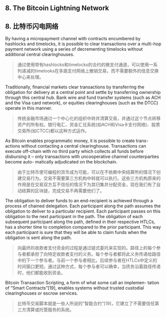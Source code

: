 ## 8. The Bitcoin Lightning Network 

## 8. 比特币闪电网络

By having a micropayment channel with contracts encumbered by hashlocks and timelocks, it is possible to clear transactions over a multi-hop payment network using a series of decrementing timelocks without additional central clearinghouses.

> 通过使用带有hashlocks和timelocks的合约的微支付通道，可以使用一系列递减的timelooks在多跳支付网络上撤销交易，而不需要额外的信息交换中心来处理。

Traditionally, financial markets clear transactions by transferring the obligation for delivery at a central point and settle by transferring ownership through this central hub. Bank wire and fund transfer systems (such as ACH and the Visa card network), or equities clearinghouses (such as the DTCC) operate in this manner.

> 传统金融市场通过一个中心化的组织中转并清算交易，并通过这个节点转移资产的所有权。银行电汇、资金汇兑系统(如ACH和Visa卡支付网络)、股票交易所(如CTCC)都以这种方式运作。

As Bitcoin enables programmatic money, it is possible to create trans- actions without contacting a central clearinghouse. Transactions can execute off-chain with no third party which collects all funds before disbursing it – only transactions with uncooperative channel counterparties become auto- matically adjudicated on the blockchain.

> 由于比特币使可编程的货币成为可能，可以在不依赖中央结算所的情况下创建交易行为。交易不需要第三方机构中转就可以执行。这些三方机构原来的作用是在交易双方互不信任的情况下为其归集并分配资金，现在我们有了自动结算的区块链，完成交易不再需要他们了。

The obligation to deliver funds to an end-recipient is achieved through a process of chained delegation. Each participant along the path assumes the obligation to deliver to a particular recipient. Each participant passes on this obligation to the next participant in the path. The obligation of each subsequent participant along the path, defined in their respective HTLCs, has a shorter time to completion compared to the prior participant. This way each participant is sure that they will be able to claim funds when the obligation is sent along the path.

> 向最终的收款者支付资金的过程是通过链式委托来实现的。路径上的每个参与者都承担了向特定收款者支付的义务。每个参与者都将此义务传递给路径中的下一个参与者。与前一个参与者相比，后续参与者在HTLCs中定义的时间窗口更短。通过这种方式，每个参与者可以确幸，当债务沿着路径传递时，他们都能收到资金。

Bitcoin Transaction Scripting, a form of what some call an implemen- tation of “Smart Contracts”[19], enables systems without trusted custodial clearinghouses or escrow services.

> 比特币交易脚本就是一些人所说的”智能合约”[19]，它建立了不需要信任第三方清算或托管服务的系统。

